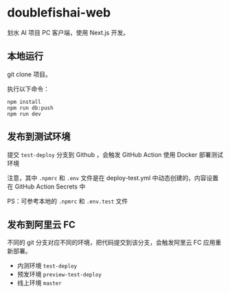 # doublefishai-web

划水 AI 项目 PC 客户端，使用 Next.js 开发。

## 本地运行

git clone 项目。

执行以下命令：

```
npm install
npm run db:push
npm run dev
```

## 发布到测试环境

提交 `test-deploy` 分支到 Github ，会触发 GitHub Action 使用 Docker 部署测试环境

注意，其中 `.npmrc` 和 `.env` 文件是在 deploy-test.yml 中动态创建的，内容设置在 GitHub Action Secrets 中

PS：可参考本地的 `.npmrc` 和 `.env.test` 文件

## 发布到阿里云 FC

不同的 git 分支对应不同的环境，把代码提交到该分支，会触发阿里云 FC 应用重新部署。

- 内测环境 `test-deploy`
- 预发环境 `preview-test-deploy`
- 线上环境 `master`
